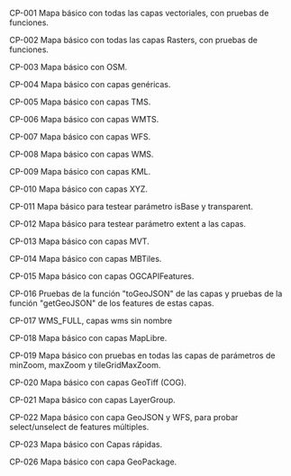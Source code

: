 CP-001
Mapa básico con todas las capas vectoriales, con pruebas de funciones.

CP-002
Mapa básico con todas las capas Rasters, con pruebas de funciones.

CP-003
Mapa básico con OSM.

CP-004
Mapa básico con capas genéricas.

CP-005
Mapa básico con capas TMS.

CP-006
Mapa básico con capas WMTS.

CP-007
Mapa básico con capas WFS.

CP-008
Mapa básico con capas WMS.

CP-009
Mapa básico con capas KML.

CP-010
Mapa básico con capas XYZ.

CP-011
Mapa básico para testear parámetro isBase y transparent.

CP-012
Mapa básico para testear parámetro extent a las capas.

CP-013
Mapa básico con capas MVT.

CP-014
Mapa básico con capas MBTiles.

CP-015
Mapa básico con capas OGCAPIFeatures.

CP-016
Pruebas de la función "toGeoJSON" de las capas y pruebas de la función "getGeoJSON" de los features de estas capas.

CP-017
WMS_FULL, capas wms sin nombre

CP-018
Mapa básico con capas MapLibre.

CP-019
Mapa básico con pruebas en todas las capas de parámetros de minZoom, maxZoom y tileGridMaxZoom.

CP-020
Mapa básico con capas GeoTiff (COG).

CP-021
Mapa básico con capas LayerGroup.

CP-022
Mapa básico con capa GeoJSON y WFS, para probar select/unselect de features múltiples.

CP-023
Mapa básico con Capas rápidas.

CP-026
Mapa básico con capa GeoPackage.
